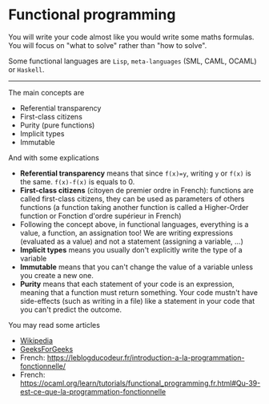 # Functional programming

You will write your code almost like you would
write some maths formulas. You will focus on "what to solve"
rather than "how to solve".

Some functional languages are
`Lisp`, `meta-languages` (SML, CAML, OCAML) or `Haskell`.

<hr class="sr">

The main concepts are

* Referential transparency
* First-class citizens
* Purity (pure functions)
* Implicit types
* Immutable

And with some explications

* **Referential transparency** means that since ``f(x)=y``,
  writing ``y`` or `f(x)` is the same. `f(x)-f(x)` is
  equals to 0.
* **First-class citizens** (citoyen de premier
  ordre in French): functions are called first-class
  citizens, they can be used as parameters of others functions
  (a function taking another function is called a
  Higher-Order function or Fonction d'ordre supérieur
  in French)
* Following the concept above, in functional languages, everything
  is a value, a function, an assignation too! We are writing expressions
  (evaluated as a value) and not a statement (assigning a variable, ...)
* **Implicit types** means you usually don't explicitly write
  the type of a variable
*  **Immutable** means that you can't change the value of
   a variable unless you create a new one.
* **Purity** means that each statement of your code is an expression,
  meaning that a function must return something. Your code mustn't
  have side-effects (such as writing in a file) like a statement
  in your code that you can't predict the outcome.

You may read some articles

* [Wikipedia](https://en.wikipedia.org/wiki/Functional_programming#Concepts)
* [GeeksForGeeks](https://www.geeksforgeeks.org/functional-programming-paradigm/)
* French: <https://leblogducodeur.fr/introduction-a-la-programmation-fonctionnelle/>
* French: <https://ocaml.org/learn/tutorials/functional_programming.fr.html#Qu-39-est-ce-que-la-programmation-fonctionnelle>